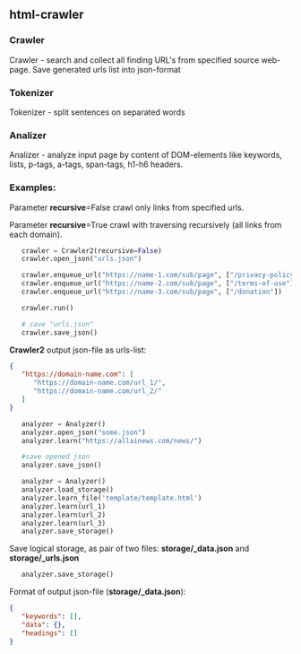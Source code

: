## html-crawler

### Crawler
Crawler - search and collect all finding URL's from specified source web-page. Save generated urls list into json-format

### Tokenizer
Tokenizer - split sentences on separated words

### Analizer
Analizer - analyze input page by content of DOM-elements like keywords, lists, p-tags, a-tags, span-tags, h1-h6 headers.

### Examples:
Parameter **recursive**=False crawl only links from specified urls.

Parameter **recursive**=True crawl with traversing recursively (all links from each domain).

```python
   crawler = Crawler2(recursive=False)
   crawler.open_json("urls.json")

   crawler.enqueue_url("https://name-1.com/sub/page", ["/privacy-policy"])
   crawler.enqueue_url("https://name-2.com/sub/page", ["/terms-of-use"])
   crawler.enqueue_url("https://name-3.com/sub/page", ["/donation"])

   crawler.run()

   # save "urls.json"
   crawler.save_json()
```
**Crawler2** output json-file as urls-list:
```json
{
   "https://domain-name.com": [
      "https://domain-name.com/url_1/",
      "https://domain-name.com/url_2/"
   ]
}
```

```python
   analyzer = Analyzer()
   analyzer.open_json("some.json")
   analyzer.learn("https://allainews.com/news/")

   #save opened json
   analyzer.save_json()
```

```python
   analyzer = Analyzer()
   analyzer.load_storage()
   analyzer.learn_file('template/template.html')
   analyzer.learn(url_1)
   analyzer.learn(url_2)
   analyzer.learn(url_3)
   analyzer.save_storage()
```
Save logical storage, as pair of two files: **storage/_data.json** and **storage/_urls.json**
```python
   analyzer.save_storage()
```
Format of output json-file (**storage/_data.json**):
```json
{
   "keywords": [],
   "data": {},
   "headings": []
}
```
